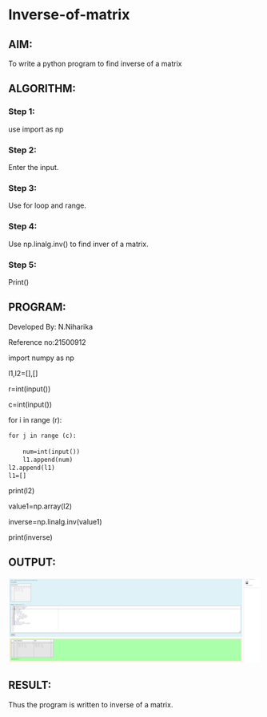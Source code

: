 # Inverse-of-matrix

## AIM:
To write a python program to find inverse of a matrix

## ALGORITHM:

### Step 1:
use import as np
### Step 2:
Enter the input.
### Step 3:
Use for loop and range.
### Step 4:
Use np.linalg.inv() to find inver of a matrix.
### Step 5:
Print()

## PROGRAM:

Developed By: N.Niharika

Reference no:21500912

import numpy as np

l1,l2=[],[]

r=int(input())

c=int(input())

for i in range (r):

    for j in range (c):

        num=int(input())
        l1.append(num)
    l2.append(l1)
    l1=[]
print(l2)

value1=np.array(l2)

inverse=np.linalg.inv(value1)

print(inverse)

## OUTPUT:
![output](https://github.com/naramala-niharika/Inverse-of-matrix/blob/main/d1.PNG?raw=true)

## RESULT:
Thus the program is written to inverse of a matrix.
